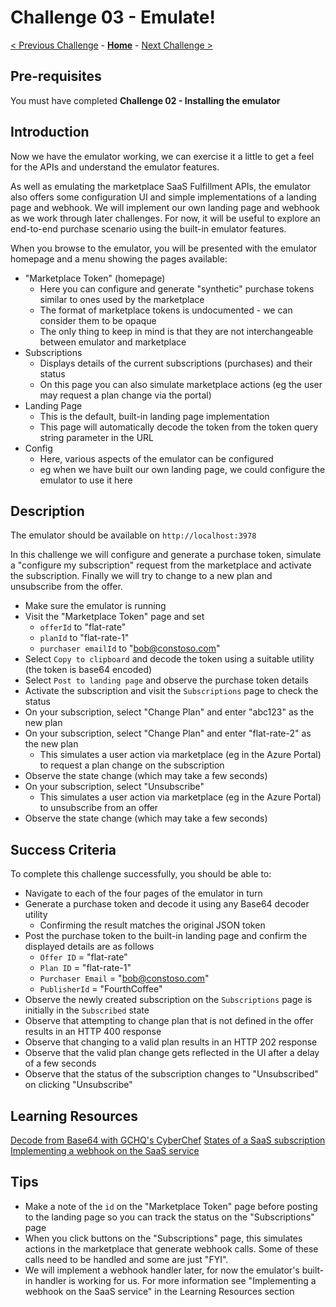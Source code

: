 # Challenge 03 - Emulate!

[< Previous Challenge](./Challenge-02.md) - **[Home](../README.md)** - [Next Challenge >](./Challenge-04.md)

## Pre-requisites

You must have completed **Challenge 02 - Installing the emulator**

## Introduction

Now we have the emulator working, we can exercise it a little to get a feel for the APIs and understand the emulator features.

As well as emulating the marketplace SaaS Fulfillment APIs, the emulator also offers some configuration UI and simple
implementations of a landing page and webhook. We will implement our own landing page and webhook as we work through
later challenges. For now, it will be useful to explore an end-to-end purchase scenario using the built-in emulator features.

When you browse to the emulator, you will be presented with the emulator homepage and a menu showing the pages available:

- "Marketplace Token" (homepage)
  - Here you can configure and generate "synthetic" purchase tokens similar to ones used by the marketplace
  - The format of marketplace tokens is undocumented - we can consider them to be opaque
  - The only thing to keep in mind is that they are not interchangeable between emulator and marketplace
- Subscriptions
  - Displays details of the current subscriptions (purchases) and their status
  - On this page you can also simulate marketplace actions (eg the user may request a plan change via the portal)
- Landing Page
  - This is the default, built-in landing page implementation
  - This page will automatically decode the token from the token query string parameter in the URL
- Config
  - Here, various aspects of the emulator can be configured
  - eg when we have built our own landing page, we could configure the emulator to use it here

## Description

The emulator should be available on `http://localhost:3978`

In this challenge we will configure and generate a purchase token, simulate a "configure my subscription" request from
the marketplace and activate the subscription. Finally we will try to change to a new plan and unsubscribe from the offer.

- Make sure the emulator is running
- Visit the "Marketplace Token" page and set
  - `offerId` to "flat-rate"
  - `planId` to "flat-rate-1"
  - `purchaser emailId` to "bob@constoso.com"
- Select `Copy to clipboard` and decode the token using a suitable utility (the token is base64 encoded)
- Select `Post to landing page` and observe the purchase token details
- Activate the subscription and visit the `Subscriptions` page to check the status
- On your subscription, select "Change Plan" and enter "abc123" as the new plan
- On your subscription, select "Change Plan" and enter "flat-rate-2" as the new plan
  - This simulates a user action via marketplace (eg in the Azure Portal) to request a plan change on the subscription
- Observe the state change (which may take a few seconds)
- On your subscription, select "Unsubscribe"
  - This simulates a user action via marketplace (eg in the Azure Portal) to unsubscribe from an offer
- Observe the state change (which may take a few seconds)

## Success Criteria

To complete this challenge successfully, you should be able to:

- Navigate to each of the four pages of the emulator in turn
- Generate a purchase token and decode it using any Base64 decoder utility
  - Confirming the result matches the original JSON token
- Post the purchase token to the built-in landing page and confirm the displayed details are as follows
  - `Offer ID` = "flat-rate"
  - `Plan ID` = "flat-rate-1"
  - `Purchaser Email` = "bob@constoso.com"
  - `PublisherId` = "FourthCoffee"
- Observe the newly created subscription on the `Subscriptions` page is initially in the `Subscribed` state
- Observe that attempting to change plan that is not defined in the offer results in an HTTP 400 response
- Observe that changing to a valid plan results in an HTTP 202 response
- Observe that the valid plan change gets reflected in the UI after a delay of a few seconds
- Observe that the status of the subscription changes to "Unsubscribed" on clicking "Unsubscribe"

## Learning Resources

[Decode from Base64 with GCHQ's CyberChef](https://gchq.github.io/CyberChef/)
[States of a SaaS subscription](https://learn.microsoft.com/azure/marketplace/partner-center-portal/pc-saas-fulfillment-life-cycle#states-of-a-saas-subscription)
[Implementing a webhook on the SaaS service](https://learn.microsoft.com/azure/marketplace/partner-center-portal/pc-saas-fulfillment-webhook)

## Tips

- Make a note of the `id` on the "Marketplace Token" page before posting to the landing page so you can track the
status on the "Subscriptions" page
- When you click buttons on the "Subscriptions" page, this simulates actions in the marketplace that generate webhook calls.
Some of these calls need to be handled and some are just "FYI".
- We will implement a webhook handler later, for now the emulator's built-in handler is working for us. For more
information see "Implementing a webhook on the SaaS service" in the Learning Resources section
